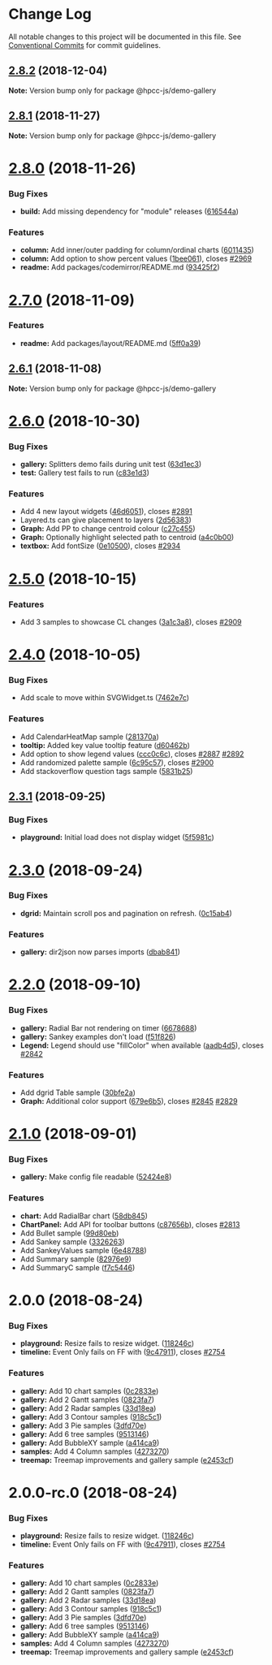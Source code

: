 # Change Log

All notable changes to this project will be documented in this file.
See [Conventional Commits](https://conventionalcommits.org) for commit guidelines.

## [2.8.2](https://github.com/GordonSmith/Visualization/compare/@hpcc-js/demo-gallery@2.8.1...@hpcc-js/demo-gallery@2.8.2) (2018-12-04)

**Note:** Version bump only for package @hpcc-js/demo-gallery






## [2.8.1](https://github.com/GordonSmith/Visualization/compare/@hpcc-js/demo-gallery@2.8.0...@hpcc-js/demo-gallery@2.8.1) (2018-11-27)

**Note:** Version bump only for package @hpcc-js/demo-gallery






<a name="2.8.0"></a>
# [2.8.0](https://github.com/GordonSmith/Visualization/compare/@hpcc-js/demo-gallery@2.7.0...@hpcc-js/demo-gallery@2.8.0) (2018-11-26)


### Bug Fixes

* **build:** Add missing dependency for "module" releases ([616544a](https://github.com/GordonSmith/Visualization/commit/616544a))


### Features

* **column:** Add inner/outer padding for column/ordinal charts ([6011435](https://github.com/GordonSmith/Visualization/commit/6011435))
* **column:** Add option to show percent values ([1bee061](https://github.com/GordonSmith/Visualization/commit/1bee061)), closes [#2969](https://github.com/GordonSmith/Visualization/issues/2969)
* **readme:** Add packages/codemirror/README.md ([93425f2](https://github.com/GordonSmith/Visualization/commit/93425f2))





<a name="2.7.0"></a>
# [2.7.0](https://github.com/GordonSmith/Visualization/compare/@hpcc-js/demo-gallery@2.6.1...@hpcc-js/demo-gallery@2.7.0) (2018-11-09)


### Features

* **readme:** Add packages/layout/README.md ([5ff0a39](https://github.com/GordonSmith/Visualization/commit/5ff0a39))





<a name="2.6.1"></a>
## [2.6.1](https://github.com/GordonSmith/Visualization/compare/@hpcc-js/demo-gallery@2.6.0...@hpcc-js/demo-gallery@2.6.1) (2018-11-08)

**Note:** Version bump only for package @hpcc-js/demo-gallery





<a name="2.6.0"></a>
# [2.6.0](https://github.com/GordonSmith/Visualization/compare/@hpcc-js/demo-gallery@2.5.0...@hpcc-js/demo-gallery@2.6.0) (2018-10-30)


### Bug Fixes

* **gallery:** Splitters demo fails during unit test ([63d1ec3](https://github.com/GordonSmith/Visualization/commit/63d1ec3))
* **test:** Gallery test fails to run ([c83e1d3](https://github.com/GordonSmith/Visualization/commit/c83e1d3))


### Features

* Add 4 new layout widgets ([46d6051](https://github.com/GordonSmith/Visualization/commit/46d6051)), closes [#2891](https://github.com/GordonSmith/Visualization/issues/2891)
* Layered.ts can give placement to layers ([2d56383](https://github.com/GordonSmith/Visualization/commit/2d56383))
* **Graph:** Add PP to change centroid colour ([c27c455](https://github.com/GordonSmith/Visualization/commit/c27c455))
* **Graph:** Optionally highlight selected path to centroid ([a4c0b00](https://github.com/GordonSmith/Visualization/commit/a4c0b00))
* **textbox:** Add fontSize ([0e10500](https://github.com/GordonSmith/Visualization/commit/0e10500)), closes [#2934](https://github.com/GordonSmith/Visualization/issues/2934)





<a name="2.5.0"></a>
# [2.5.0](https://github.com/GordonSmith/Visualization/compare/@hpcc-js/demo-gallery@2.4.0...@hpcc-js/demo-gallery@2.5.0) (2018-10-15)


### Features

* Add 3 samples to showcase CL changes ([3a1c3a8](https://github.com/GordonSmith/Visualization/commit/3a1c3a8)), closes [#2909](https://github.com/GordonSmith/Visualization/issues/2909)





<a name="2.4.0"></a>
# [2.4.0](https://github.com/GordonSmith/Visualization/compare/@hpcc-js/demo-gallery@2.3.1...@hpcc-js/demo-gallery@2.4.0) (2018-10-05)


### Bug Fixes

* Add scale to move within SVGWidget.ts ([7462e7c](https://github.com/GordonSmith/Visualization/commit/7462e7c))


### Features

* Add CalendarHeatMap sample ([281370a](https://github.com/GordonSmith/Visualization/commit/281370a))
* **tooltip:** Added key value tooltip feature ([d60462b](https://github.com/GordonSmith/Visualization/commit/d60462b))
* Add option to show legend values ([ccc0c6c](https://github.com/GordonSmith/Visualization/commit/ccc0c6c)), closes [#2887](https://github.com/GordonSmith/Visualization/issues/2887) [#2892](https://github.com/GordonSmith/Visualization/issues/2892)
* Add randomized palette sample ([6c95c57](https://github.com/GordonSmith/Visualization/commit/6c95c57)), closes [#2900](https://github.com/GordonSmith/Visualization/issues/2900)
* Add stackoverflow question tags sample ([5831b25](https://github.com/GordonSmith/Visualization/commit/5831b25))





<a name="2.3.1"></a>
## [2.3.1](https://github.com/GordonSmith/Visualization/compare/@hpcc-js/demo-gallery@2.3.0...@hpcc-js/demo-gallery@2.3.1) (2018-09-25)


### Bug Fixes

* **playground:**  Initial load does not display widget ([5f5981c](https://github.com/GordonSmith/Visualization/commit/5f5981c))





<a name="2.3.0"></a>
# [2.3.0](https://github.com/GordonSmith/Visualization/compare/@hpcc-js/demo-gallery@2.2.0...@hpcc-js/demo-gallery@2.3.0) (2018-09-24)


### Bug Fixes

* **dgrid:** Maintain scroll pos and pagination on refresh. ([0c15ab4](https://github.com/GordonSmith/Visualization/commit/0c15ab4))


### Features

* **gallery:** dir2json now parses imports ([dbab841](https://github.com/GordonSmith/Visualization/commit/dbab841))





<a name="2.2.0"></a>
# [2.2.0](https://github.com/GordonSmith/Visualization/compare/@hpcc-js/demo-gallery@2.1.0...@hpcc-js/demo-gallery@2.2.0) (2018-09-10)


### Bug Fixes

* **gallery:** Radial Bar not rendering on timer ([6678688](https://github.com/GordonSmith/Visualization/commit/6678688))
* **gallery:** Sankey examples don't load ([f51f826](https://github.com/GordonSmith/Visualization/commit/f51f826))
* **Legend:** Legend should use "fillColor" when available ([aadb4d5](https://github.com/GordonSmith/Visualization/commit/aadb4d5)), closes [#2842](https://github.com/GordonSmith/Visualization/issues/2842)


### Features

* Add dgrid Table sample ([30bfe2a](https://github.com/GordonSmith/Visualization/commit/30bfe2a))
* **Graph:** Additional color support ([679e6b5](https://github.com/GordonSmith/Visualization/commit/679e6b5)), closes [#2845](https://github.com/GordonSmith/Visualization/issues/2845) [#2829](https://github.com/GordonSmith/Visualization/issues/2829)





<a name="2.1.0"></a>
# [2.1.0](https://github.com/GordonSmith/Visualization/compare/@hpcc-js/demo-gallery@2.0.0...@hpcc-js/demo-gallery@2.1.0) (2018-09-01)


### Bug Fixes

* **gallery:** Make config file readable ([52424e8](https://github.com/GordonSmith/Visualization/commit/52424e8))


### Features

* **chart:** Add RadialBar chart ([58db845](https://github.com/GordonSmith/Visualization/commit/58db845))
* **ChartPanel:**  Add API for toolbar buttons ([c87656b](https://github.com/GordonSmith/Visualization/commit/c87656b)), closes [#2813](https://github.com/GordonSmith/Visualization/issues/2813)
* Add Bullet sample ([99d80eb](https://github.com/GordonSmith/Visualization/commit/99d80eb))
* Add Sankey sample ([3326263](https://github.com/GordonSmith/Visualization/commit/3326263))
* Add SankeyValues sample ([6e48788](https://github.com/GordonSmith/Visualization/commit/6e48788))
* Add Summary sample ([82976e9](https://github.com/GordonSmith/Visualization/commit/82976e9))
* Add SummaryC sample ([f7c5446](https://github.com/GordonSmith/Visualization/commit/f7c5446))





<a name="2.0.0"></a>
# 2.0.0 (2018-08-24)


### Bug Fixes

* **playground:** Resize fails to resize widget. ([118246c](https://github.com/GordonSmith/Visualization/commit/118246c))
* **timeline:** Event Only fails on FF with ([9c47911](https://github.com/GordonSmith/Visualization/commit/9c47911)), closes [#2754](https://github.com/GordonSmith/Visualization/issues/2754)


### Features

* **gallery:** Add 10 chart samples ([0c2833e](https://github.com/GordonSmith/Visualization/commit/0c2833e))
* **gallery:** Add 2 Gantt samples ([0823fa7](https://github.com/GordonSmith/Visualization/commit/0823fa7))
* **gallery:** Add 2 Radar samples ([33d18ea](https://github.com/GordonSmith/Visualization/commit/33d18ea))
* **gallery:** Add 3 Contour samples ([918c5c1](https://github.com/GordonSmith/Visualization/commit/918c5c1))
* **gallery:** Add 3 Pie samples ([3dfd70e](https://github.com/GordonSmith/Visualization/commit/3dfd70e))
* **gallery:** Add 6 tree samples ([9513146](https://github.com/GordonSmith/Visualization/commit/9513146))
* **gallery:** Add BubbleXY sample ([a414ca9](https://github.com/GordonSmith/Visualization/commit/a414ca9))
* **samples:** Add 4 Column samples ([4273270](https://github.com/GordonSmith/Visualization/commit/4273270))
* **treemap:** Treemap improvements and gallery sample ([e2453cf](https://github.com/GordonSmith/Visualization/commit/e2453cf))





<a name="2.0.0-rc.0"></a>
# 2.0.0-rc.0 (2018-08-24)


### Bug Fixes

* **playground:** Resize fails to resize widget. ([118246c](https://github.com/GordonSmith/Visualization/commit/118246c))
* **timeline:** Event Only fails on FF with ([9c47911](https://github.com/GordonSmith/Visualization/commit/9c47911)), closes [#2754](https://github.com/GordonSmith/Visualization/issues/2754)


### Features

* **gallery:** Add 10 chart samples ([0c2833e](https://github.com/GordonSmith/Visualization/commit/0c2833e))
* **gallery:** Add 2 Gantt samples ([0823fa7](https://github.com/GordonSmith/Visualization/commit/0823fa7))
* **gallery:** Add 2 Radar samples ([33d18ea](https://github.com/GordonSmith/Visualization/commit/33d18ea))
* **gallery:** Add 3 Contour samples ([918c5c1](https://github.com/GordonSmith/Visualization/commit/918c5c1))
* **gallery:** Add 3 Pie samples ([3dfd70e](https://github.com/GordonSmith/Visualization/commit/3dfd70e))
* **gallery:** Add 6 tree samples ([9513146](https://github.com/GordonSmith/Visualization/commit/9513146))
* **gallery:** Add BubbleXY sample ([a414ca9](https://github.com/GordonSmith/Visualization/commit/a414ca9))
* **samples:** Add 4 Column samples ([4273270](https://github.com/GordonSmith/Visualization/commit/4273270))
* **treemap:** Treemap improvements and gallery sample ([e2453cf](https://github.com/GordonSmith/Visualization/commit/e2453cf))
